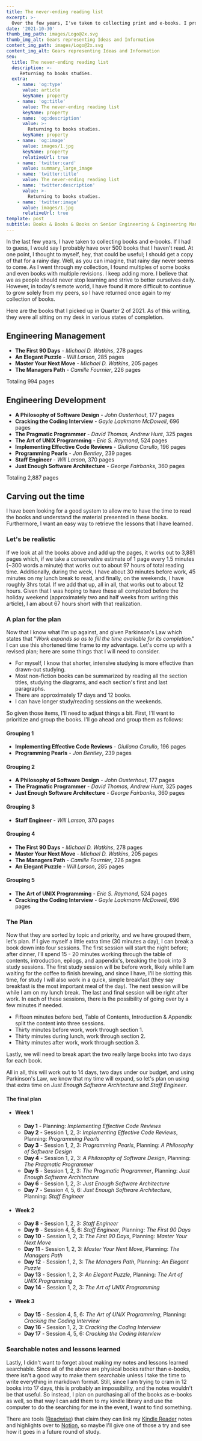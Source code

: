 ```yaml
---
title: The never-ending reading list
excerpt: >-
  Over the few years, I've taken to collecting print and e-books. I probably have over 500 books I haven't read that at one point I thought to myself hey that could be useful. Going through my collections I am positive I may have some duplicates and I keep adding more, I believe that we never stop learning and trying to better ourselves. In today's remote world, I have found it personally more difficult to grow myself from my peers, and so I have returned to book studies. These are the current books on my desk in various states of completion.
date: '2021-10-30'
thumb_img_path: images/Logo@2x.svg
thumb_img_alt: Gears representing Ideas and Information
content_img_path: images/Logo@2x.svg
content_img_alt: Gears representing Ideas and Information
seo:
  title: The never-ending reading list
  description: >-
     Returning to books studies.
  extra:
    - name: 'og:type'
      value: article
      keyName: property
    - name: 'og:title'
      value: The never-ending reading list
      keyName: property
    - name: 'og:description'
      value: >-
        Returning to books studies.
      keyName: property
    - name: 'og:image'
      value: images/1.jpg
      keyName: property
      relativeUrl: true
    - name: 'twitter:card'
      value: summary_large_image
    - name: 'twitter:title'
      value: The never-ending reading list
    - name: 'twitter:description'
      value: >-
        Returning to books studies.
    - name: 'twitter:image'
      value: images/1.jpg
      relativeUrl: true
template: post
subtitle: Books & Books & Books on Senior Engineering & Engineering Management
---
```

In the last few years, I have taken to collecting books and e-books. If I had to guess, I would say I probably have over 500 books that I haven't read. At one point, I thought to myself, hey, that could be useful; I should get a copy of that for a rainy day. Well, as you can imagine, that rainy day never seems to come. As I went through my collection, I  found multiples of some books and even books with multiple revisions. I keep adding more. I believe that we as people should never stop learning and strive to better ourselves daily. However, in today's remote world, I have found it more difficult to continue to grow solely from my peers, so I have returned once again to my collection of books. 

Here are the books that I picked up in Quarter 2 of 2021. As of this writing, they were all sitting on my desk in various states of completion.

## Engineering Management

*   **The First 90 Days** - *Michael D. Watkins*, 278 pages
*   **An Elegant Puzzle** - *Will Larson*, 285 pages
*   **Master Your Next Move** - *Michael D. Watkins*, 205 pages
*   **The Managers Path** - *Camille Fournier*, 226 pages

Totaling 994 pages

## Engineering Development

*   **A Philosophy of Software Design** - *John Ousterhout*, 177 pages
*   **Cracking the Coding Interview** - *Gayle Laakmann McDowell*, 696 pages
*   **The Pragmatic Programmer** -  *David Thomas, Andrew Hunt*, 325 pages
*   **The Art of UNIX Programming** - *Eric S. Raymond*, 524 pages
*   **Implementing Effective Code Reviews** - *Giuliana Carullo*, 196 pages
*   **Programming Pearls** - *Jon Bentley*, 239 pages
*   **Staff Engineer** - *Will Larson*, 370 pages
*   **Just Enough Software Architecture** - *George Fairbanks*, 360 pages

Totaling 2,887 pages

## Carving out the time

I have been looking for a good system to allow me to have the time to read the books and understand the material presented in these books. Furthermore, I want an easy way to retrieve the lessons that I have learned.

### Let's be realistic

If we look at all the books above and add up the pages, it works out to 3,881 pages which, if we take a conservative estimate of 1 page every 1.5 minutes (~300 words a minute) that works out to about 97 hours of total reading time. Additionally, during the week, I have about 30 minutes before work, 45 minutes on my lunch break to read, and finally, on the weekends, I have roughly 3hrs total. If we add that up, all in all, that works out to about 12 hours. Given that I was hoping to have these all completed before the holiday weekend (approximately two and half weeks from writing this article), I am about 67 hours short with that realization. 

### A plan for the plan

Now that I know what I'm up against, and given Parkinson's Law which states that "*Work expands so as to fill the time available for its completion*." I can use this shortened time frame to my advantage. Let's come up with a revised plan; here are some things that I will need to consider.

- For myself, I know that shorter, intensive studying is more effective than drawn-out studying.
- Most non-fiction books can be summarized by reading all the section titles, studying the diagrams, and each section's first and last paragraphs.
- There are approximately 17 days and 12 books.
- I can have longer study/reading sessions on the weekends.

So given those items, I'll need to adjust things a bit. First, I'll want to prioritize and group the books. I'll go ahead and group them as follows:

#### Grouping 1

*   **Implementing Effective Code Reviews** - *Giuliana Carullo*, 196 pages
*   **Programming Pearls** - *Jon Bentley*, 239 pages

#### Grouping 2

*   **A Philosophy of Software Design** - *John Ousterhout*, 177 pages
*   **The Pragmatic Programmer** -  *David Thomas, Andrew Hunt*, 325 pages
*   **Just Enough Software Architecture** - *George Fairbanks*, 360 pages

#### Grouping 3

*   **Staff Engineer** - *Will Larson*, 370 pages

#### Grouping 4

*   **The First 90 Days** - *Michael D. Watkins*, 278 pages
*   **Master Your Next Move** - *Michael D. Watkins*, 205 pages
*   **The Managers Path** - *Camille Fournier*, 226 pages
*   **An Elegant Puzzle** - *Will Larson*, 285 pages

#### Grouping 5

*   **The Art of UNIX Programming** - *Eric S. Raymond*, 524 pages
*   **Cracking the Coding Interview** - *Gayle Laakmann McDowell*, 696 pages

### The Plan

Now that they are sorted by topic and priority, and we have grouped them, let's plan. If I give myself a little extra time (30 minutes a day), I can break a book down into four sessions. The first session will start the night before; after dinner, I'll spend 15 - 20 minutes working through the table of contents, introduction, epilogs, and appendix's, breaking the book into 3 study sessions. The first study session will be before work, likely while I am waiting for the coffee to finish brewing, and since I have, I'll be slotting this time, for study I will also work in a quick, simple breakfast (they say breakfast is the most important meal of the day). The next session will be while I am on my lunch break. The last and final session will be right after work. In each of these sessions, there is the possibility of going over by a few minutes if needed. 

- Fifteen minutes before bed, Table of Contents, Introduction & Appendix split the content into three sessions.
- Thirty minutes before work, work through section 1.
- Thirty minutes during lunch, work through section 2.
- Thirty minutes after work, work through section 3.

Lastly, we will need to break apart the two really large books into two days for each book. 

All in all, this will work out to 14 days, two days under our budget, and using Parkinson's Law, we know that my time will expand, so let's plan on using that extra time on *Just Enough Software Architecture* and *Staff Engineer*.

#### The final plan

* #### Week 1

  *   **Day 1** - Planning: *Implementing Effective Code Reviews*
  *   **Day 2** - Session 1, 2, 3: *Implementing Effective Code Reviews*, Planning: *Programming Pearls*
  *   **Day 3** - Session 1, 2, 3: *Programming Pearls*, Planning: *A Philosophy of Software Design*
  *   **Day 4** - Session 1, 2, 3: *A Philosophy of Software Design*, Planning: *The Pragmatic Programmer*
  *   **Day 5** - Session 1, 2, 3: *The Pragmatic Programmer*, Planning: *Just Enough Software Architecture*
  *   **Day 6** - Session 1, 2, 3: *Just Enough Software Architecture*
  *   **Day 7** - Session 4, 5, 6: *Just Enough Software Architecture*, Planning: *Staff Engineer*

* #### Week 2

  *   **Day 8** - Session 1, 2, 3: *Staff Engineer*
  *   **Day 9** - Session 4, 5, 6: *Staff Engineer*, Planning: *The First 90 Days*
  *   **Day 10** - Session 1, 2, 3: *The First 90 Days*, Planning: *Master Your Next Move*
  *   **Day 11** - Session 1, 2, 3: *Master Your Next Move*, Planning: *The Managers Path*
  *   **Day 12** - Session 1, 2, 3: *The Managers Path*, Planning: *An Elegant Puzzle*
  *   **Day 13** - Session 1, 2, 3: *An Elegant Puzzle*, Planning: *The Art of UNIX Programming*
  *   **Day 14** - Session 1, 2, 3: *The Art of UNIX Programming*

* #### Week 3

  *   **Day 15** - Session 4, 5, 6: *The Art of UNIX Programming*, Planning: *Cracking the Coding Interview*
  *   **Day 16** - Session 1, 2, 3: *Cracking the Coding Interview*
  *   **Day 17** - Session 4, 5, 6: *Cracking the Coding Interview*

### Searchable notes and lessons learned

Lastly, I didn't want to forget about making my notes and lessons learned searchable. Since all of the above are physical books rather than e-books, there isn't a good way to make them searchable unless I take the time to write everything in markdown format. Still, since I am trying to cram in 12 books into 17 days, this is probably an impossibility, and the notes wouldn't be that useful. So instead, I plan on purchasing all of the books as e-books as well, so that way I can add them to my kindle library and use the computer to do the searching for me in the event, I want to find something. 

There are tools ([Readwise](https://readwise.io)) that claim they can link my [Kindle Reader](https:/read.amazon.com) notes and highlights over to [Notion](https://notion.so), so maybe I'll give one of those a try and see how it goes in a future round of study.

